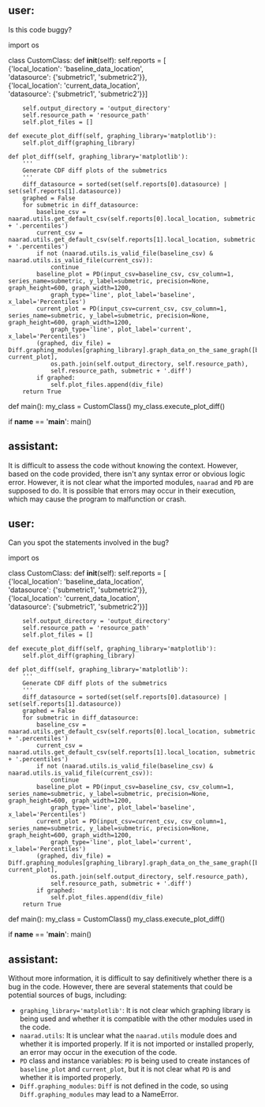 ## user:
Is this code buggy?





















import os





class CustomClass:
    def __init__(self):
        self.reports = [\
            {'local_location': 'baseline_data_location', \
            'datasource': {'submetric1', 'submetric2'}}, \
            {'local_location': 'current_data_location', \
            'datasource': {'submetric1', 'submetric2'}}]
        
        self.output_directory = 'output_directory'
        self.resource_path = 'resource_path'
        self.plot_files = []
    
    def execute_plot_diff(self, graphing_library='matplotlib'):
        self.plot_diff(graphing_library)
    
    def plot_diff(self, graphing_library='matplotlib'):
        '''
        Generate CDF diff plots of the submetrics
        '''
        diff_datasource = sorted(set(self.reports[0].datasource) | set(self.reports[1].datasource))
        graphed = False
        for submetric in diff_datasource:
            baseline_csv = naarad.utils.get_default_csv(self.reports[0].local_location, submetric + '.percentiles')
            current_csv = naarad.utils.get_default_csv(self.reports[1].local_location, submetric + '.percentiles')
            if not (naarad.utils.is_valid_file(baseline_csv) & naarad.utils.is_valid_file(current_csv)):
                continue
            baseline_plot = PD(input_csv=baseline_csv, csv_column=1, series_name=submetric, y_label=submetric, precision=None, graph_height=600, graph_width=1200, 
                graph_type='line', plot_label='baseline', x_label='Percentiles')
            current_plot = PD(input_csv=current_csv, csv_column=1, series_name=submetric, y_label=submetric, precision=None, graph_height=600, graph_width=1200, 
                graph_type='line', plot_label='current', x_label='Percentiles')
            (graphed, div_file) = Diff.graphing_modules[graphing_library].graph_data_on_the_same_graph([baseline_plot, current_plot], 
                os.path.join(self.output_directory, self.resource_path), 
                self.resource_path, submetric + '.diff')
            if graphed:
                self.plot_files.append(div_file)
        return True

def main():
    my_class = CustomClass()
    my_class.execute_plot_diff()

if __name__ == '__main__':
    main()

## assistant:
It is difficult to assess the code without knowing the context. However, based on the code provided, there isn't any syntax error or obvious logic error. However, it is not clear what the imported modules, `naarad` and `PD` are supposed to do. It is possible that errors may occur in their execution, which may cause the program to malfunction or crash.

## user:
Can you spot the statements involved in the bug?





















import os





class CustomClass:
    def __init__(self):
        self.reports = [\
            {'local_location': 'baseline_data_location', \
            'datasource': {'submetric1', 'submetric2'}}, \
            {'local_location': 'current_data_location', \
            'datasource': {'submetric1', 'submetric2'}}]
        
        self.output_directory = 'output_directory'
        self.resource_path = 'resource_path'
        self.plot_files = []
    
    def execute_plot_diff(self, graphing_library='matplotlib'):
        self.plot_diff(graphing_library)
    
    def plot_diff(self, graphing_library='matplotlib'):
        '''
        Generate CDF diff plots of the submetrics
        '''
        diff_datasource = sorted(set(self.reports[0].datasource) | set(self.reports[1].datasource))
        graphed = False
        for submetric in diff_datasource:
            baseline_csv = naarad.utils.get_default_csv(self.reports[0].local_location, submetric + '.percentiles')
            current_csv = naarad.utils.get_default_csv(self.reports[1].local_location, submetric + '.percentiles')
            if not (naarad.utils.is_valid_file(baseline_csv) & naarad.utils.is_valid_file(current_csv)):
                continue
            baseline_plot = PD(input_csv=baseline_csv, csv_column=1, series_name=submetric, y_label=submetric, precision=None, graph_height=600, graph_width=1200, 
                graph_type='line', plot_label='baseline', x_label='Percentiles')
            current_plot = PD(input_csv=current_csv, csv_column=1, series_name=submetric, y_label=submetric, precision=None, graph_height=600, graph_width=1200, 
                graph_type='line', plot_label='current', x_label='Percentiles')
            (graphed, div_file) = Diff.graphing_modules[graphing_library].graph_data_on_the_same_graph([baseline_plot, current_plot], 
                os.path.join(self.output_directory, self.resource_path), 
                self.resource_path, submetric + '.diff')
            if graphed:
                self.plot_files.append(div_file)
        return True

def main():
    my_class = CustomClass()
    my_class.execute_plot_diff()

if __name__ == '__main__':
    main()

## assistant:
Without more information, it is difficult to say definitively whether there is a bug in the code. However, there are several statements that could be potential sources of bugs, including:

- `graphing_library='matplotlib'`: It is not clear which graphing library is being used and whether it is compatible with the other modules used in the code.
- `naarad.utils`: It is unclear what the `naarad.utils` module does and whether it is imported properly. If it is not imported or installed properly, an error may occur in the execution of the code.
- `PD` class and instance variables: `PD` is being used to create instances of `baseline_plot` and `current_plot`, but it is not clear what `PD` is and whether it is imported properly.
- `Diff.graphing_modules`: `Diff` is not defined in the code, so using `Diff.graphing_modules` may lead to a NameError.

